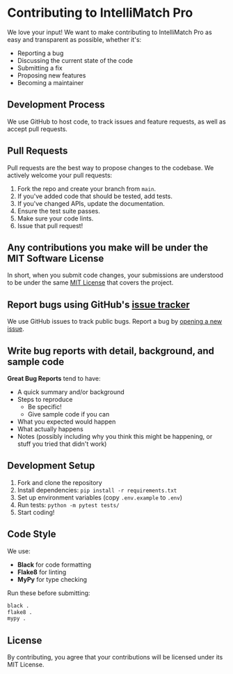 # Contributing to IntelliMatch Pro

We love your input! We want to make contributing to IntelliMatch Pro as easy and transparent as possible, whether it's:

- Reporting a bug
- Discussing the current state of the code
- Submitting a fix
- Proposing new features
- Becoming a maintainer

## Development Process

We use GitHub to host code, to track issues and feature requests, as well as accept pull requests.

## Pull Requests

Pull requests are the best way to propose changes to the codebase. We actively welcome your pull requests:

1. Fork the repo and create your branch from `main`.
2. If you've added code that should be tested, add tests.
3. If you've changed APIs, update the documentation.
4. Ensure the test suite passes.
5. Make sure your code lints.
6. Issue that pull request!

## Any contributions you make will be under the MIT Software License

In short, when you submit code changes, your submissions are understood to be under the same [MIT License](http://choosealicense.com/licenses/mit/) that covers the project.

## Report bugs using GitHub's [issue tracker](https://github.com/skkuhg/intellimatch-pro/issues)

We use GitHub issues to track public bugs. Report a bug by [opening a new issue](https://github.com/skkuhg/intellimatch-pro/issues/new).

## Write bug reports with detail, background, and sample code

**Great Bug Reports** tend to have:

- A quick summary and/or background
- Steps to reproduce
  - Be specific!
  - Give sample code if you can
- What you expected would happen
- What actually happens
- Notes (possibly including why you think this might be happening, or stuff you tried that didn't work)

## Development Setup

1. Fork and clone the repository
2. Install dependencies: `pip install -r requirements.txt`
3. Set up environment variables (copy `.env.example` to `.env`)
4. Run tests: `python -m pytest tests/`
5. Start coding!

## Code Style

We use:
- **Black** for code formatting
- **Flake8** for linting
- **MyPy** for type checking

Run these before submitting:
```bash
black .
flake8 .
mypy .
```

## License

By contributing, you agree that your contributions will be licensed under its MIT License.